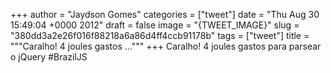 
+++
author = "Jaydson Gomes"
categories = ["tweet"]
date = "Thu Aug 30 15:49:04 +0000 2012"
draft = false
image = "{TWEET_IMAGE}"
slug = "380dd3a2e26f016f88218a6a86d4ff4ccb91178b"
tags = ["tweet"]
title = """Caralho! 4 joules gastos ..."""
+++
Caralho! 4 joules gastos para parsear o jQuery #BrazilJS

